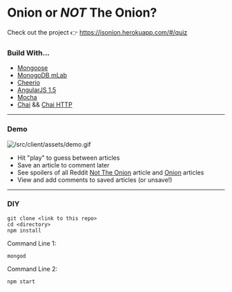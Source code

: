 # Onion or *NOT* The Onion?

Check out the project 👉 https://isonion.herokuapp.com/#/quiz

### Build With...
- [Mongoose](http://mongoosejs.com/docs/api.html)
- [MonogoDB mLab](https://mlab.com/)
- [Cheerio](https://cheerio.js.org/)
- [AngularJS 1.5](https://angularjs.org/)
- [Mocha](https://mochajs.org/)
- [Chai](http://www.chaijs.com/) && [Chai HTTP](http://www.chaijs.com/plugins/chai-http/)

---

### Demo

![/src/client/assets/demo.gif](/src/client/assets/demo.gif)

+ Hit "play" to guess between articles
+ Save an article to comment later
+ See spoilers of all Reddit [Not The Onion](https://www.reddit.com/r/nottheonion/) article and [Onion](https://local.theonion.com/) articles
+ View and add comments to saved articles (or unsave!)

---

### DIY

```
git clone <link to this repo>
cd <directory>
npm install
```

Command Line 1:
```
mongod
```

Command Line 2:
```
npm start
```